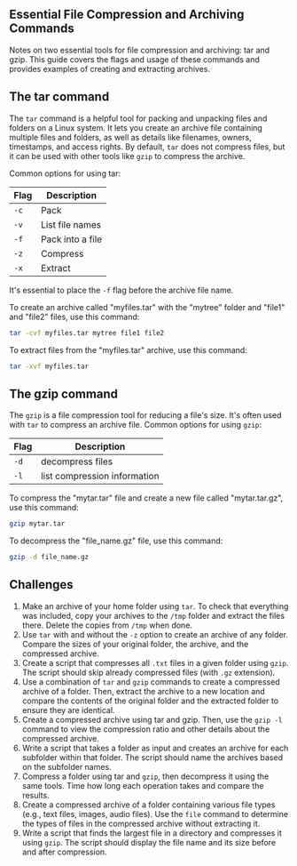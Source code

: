 ## Essential File Compression and Archiving Commands 

Notes on two essential tools for file compression and archiving: tar and gzip. This guide covers the flags and usage of these commands and provides examples of creating and extracting archives.

## The tar command

The `tar` command is a helpful tool for packing and unpacking files and folders on a Linux system. It lets you create an archive file containing multiple files and folders, as well as details like filenames, owners, timestamps, and access rights. By default, `tar` does not compress files, but it can be used with other tools like `gzip` to compress the archive.

Common options for using tar:

| Flag | Description |
| --- | --- |
| `-c` | Pack |
| `-v` | List file names |
| `-f` | Pack into a file |
| `-z` | Compress |
| `-x` | Extract |

It's essential to place the `-f` flag before the archive file name.

To create an archive called "myfiles.tar" with the "mytree" folder and "file1" and "file2" files, use this command:

```bash
tar -cvf myfiles.tar mytree file1 file2
```

To extract files from the "myfiles.tar" archive, use this command:

```bash
tar -xvf myfiles.tar
```

## The gzip command

The `gzip` is a file compression tool for reducing a file's size. It's often used with `tar` to compress an archive file. Common options for using `gzip`:

| Flag | Description |
| --- | --- |
| `-d` | decompress files |
| `-l` | list compression information |

To compress the "mytar.tar" file and create a new file called "mytar.tar.gz", use this command:

```bash
gzip mytar.tar
```

To decompress the "file_name.gz" file, use this command:

```bash
gzip -d file_name.gz
```

## Challenges

1. Make an archive of your home folder using `tar`. To check that everything was included, copy your archives to the `/tmp` folder and extract the files there. Delete the copies from `/tmp` when done.
2. Use `tar` with and without the `-z` option to create an archive of any folder. Compare the sizes of your original folder, the archive, and the compressed archive.
3. Create a script that compresses all `.txt` files in a given folder using `gzip`. The script should skip already compressed files (with `.gz` extension).
4. Use a combination of `tar` and `gzip` commands to create a compressed archive of a folder. Then, extract the archive to a new location and compare the contents of the original folder and the extracted folder to ensure they are identical.
5. Create a compressed archive using tar and gzip. Then, use the `gzip -l` command to view the compression ratio and other details about the compressed archive.
6. Write a script that takes a folder as input and creates an archive for each subfolder within that folder. The script should name the archives based on the subfolder names.
7. Compress a folder using tar and `gzip`, then decompress it using the same tools. Time how long each operation takes and compare the results.
8. Create a compressed archive of a folder containing various file types (e.g., text files, images, audio files). Use the `file` command to determine the types of files in the compressed archive without extracting it.
9. Write a script that finds the largest file in a directory and compresses it using `gzip`. The script should display the file name and its size before and after compression.
